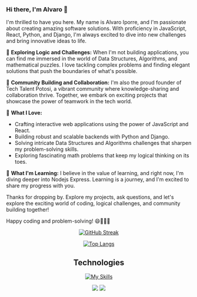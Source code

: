 ### Hi there, I'm Alvaro 👋

I'm thrilled to have you here. My name is Alvaro Iporre, and I'm passionate about creating amazing software solutions. With proficiency in JavaScript, React, Python, and Django, I'm always excited to dive into new challenges and bring innovative ideas to life.

🧠 **Exploring Logic and Challenges:**
When I'm not building applications, you can find me immersed in the world of Data Structures, Algorithms, and mathematical puzzles. I love tackling complex problems and finding elegant solutions that push the boundaries of what's possible.

🌟 **Community Building and Collaboration:**
I'm also the proud founder of Tech Talent Potosi, a vibrant community where knowledge-sharing and collaboration thrive. Together, we embark on exciting projects that showcase the power of teamwork in the tech world.

🚀 **What I Love:**
- Crafting interactive web applications using the power of JavaScript and React.
- Building robust and scalable backends with Python and Django.
- Solving intricate Data Structures and Algorithms challenges that sharpen my problem-solving skills.
- Exploring fascinating math problems that keep my logical thinking on its toes.

<!--🔭 **What I'm Working On:**
I'm currently [mention a project or goal you're focusing on], where I'm [briefly describe your role or what you're accomplishing]. Amidst everything, I always make time for coding challenges to keep my skills sharp.
-->
🌱 **What I'm Learning:**
I believe in the value of learning, and right now, I'm diving deeper into Nodejs Express. Learning is a journey, and I'm excited to share my progress with you.
<!--
📫 **Let's Connect:**
Whether you're interested in collaborating, discussing algorithms, sharing insights, or just having a friendly conversation about technology, I'd love to connect! Feel free to reach out to me here or connect with me on [mention any social media or professional platforms].
-->
Thanks for dropping by. Explore my projects, ask questions, and let's explore the exciting world of coding, logical challenges, and community building together!

Happy coding and problem-solving! 😄👨‍💻🧩
<div align="center">
      
[![GitHub Streak](https://streak-stats.demolab.com/?user=alvaroiporre)](https://git.io/streak-stats)

[![Top Langs](https://github-readme-stats.vercel.app/api/top-langs/?username=alvaroiporre&layout=donut&langs_count=8&hide=CMake)](https://github-readme-stats.vercel.app/api/top-langs/?username=alvaroiporre&layout=donut&langs_count=8&hide=CMake)
<h2>Technologies</h2>


[![My Skills](https://skillicons.dev/icons?i=nodejs,js,express,cpp,html,css,sass,tailwind,nextjs,react,redux,py,django,ruby,rails,dart,flutter,swift,mongodb,postgres,jest,git,github,postman,ps&perline=10)](https://skillicons.dev)
</div>

<div align="center">
      <img src="https://komarev.com/ghpvc/?username=alvaroiporre&style=plastic&color=593461"/>
        <img src="https://img.shields.io/badge/dynamic/json?logo=github&label=GitHub%20Stars&style=plastice&query=%24.stars&color=593461&url=https://api.github-star-counter.workers.dev/user/alvaroiporre"/>
  
</div>
